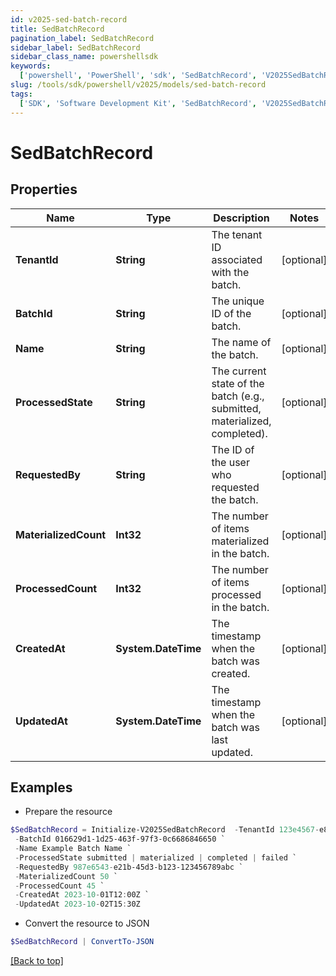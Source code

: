 ```yaml
---
id: v2025-sed-batch-record
title: SedBatchRecord
pagination_label: SedBatchRecord
sidebar_label: SedBatchRecord
sidebar_class_name: powershellsdk
keywords:
  ['powershell', 'PowerShell', 'sdk', 'SedBatchRecord', 'V2025SedBatchRecord']
slug: /tools/sdk/powershell/v2025/models/sed-batch-record
tags:
  ['SDK', 'Software Development Kit', 'SedBatchRecord', 'V2025SedBatchRecord']
---
```


# SedBatchRecord

## Properties

| Name | Type | Description | Notes |
| --- | --- | --- | --- |
| **TenantId** | **String** | The tenant ID associated with the batch. | [optional] |
| **BatchId** | **String** | The unique ID of the batch. | [optional] |
| **Name** | **String** | The name of the batch. | [optional] |
| **ProcessedState** | **String** | The current state of the batch (e.g., submitted, materialized, completed). | [optional] |
| **RequestedBy** | **String** | The ID of the user who requested the batch. | [optional] |
| **MaterializedCount** | **Int32** | The number of items materialized in the batch. | [optional] |
| **ProcessedCount** | **Int32** | The number of items processed in the batch. | [optional] |
| **CreatedAt** | **System.DateTime** | The timestamp when the batch was created. | [optional] |
| **UpdatedAt** | **System.DateTime** | The timestamp when the batch was last updated. | [optional] |

## Examples

- Prepare the resource

```powershell
$SedBatchRecord = Initialize-V2025SedBatchRecord  -TenantId 123e4567-e89b-12d3-a456-426614174000 `
 -BatchId 016629d1-1d25-463f-97f3-0c6686846650 `
 -Name Example Batch Name `
 -ProcessedState submitted | materialized | completed | failed `
 -RequestedBy 987e6543-e21b-45d3-b123-123456789abc `
 -MaterializedCount 50 `
 -ProcessedCount 45 `
 -CreatedAt 2023-10-01T12:00Z `
 -UpdatedAt 2023-10-02T15:30Z
```

- Convert the resource to JSON

```powershell
$SedBatchRecord | ConvertTo-JSON
```

[[Back to top]](#)
